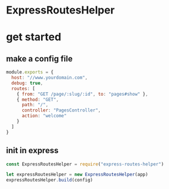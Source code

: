 ExpressRoutesHelper
===

# get started
## make a config file
```javascript
module.exports = {
  host: "//www.yourdomain.com",
  debug: true,
  routes: [
    { from: "GET /page/:slug/:id", to: "pages#show" },
    { method: "GET",
      path: "/",
      controller: "PagesController",
      action: "welcome"
    }
  ]
}
```

## init in express
```javascript
const ExpressRoutesHelper = require("express-routes-helper")

let expressRoutesHelper = new ExpressRoutesHelper(app)
expressRoutesHelper.build(config)

```
